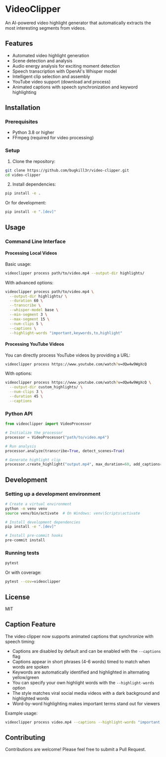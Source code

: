 # VideoClipper

An AI-powered video highlight generator that automatically extracts the most interesting segments from videos.

## Features

- Automated video highlight generation
- Scene detection and analysis
- Audio energy analysis for exciting moment detection
- Speech transcription with OpenAI's Whisper model
- Intelligent clip selection and assembly
- YouTube video support (download and process)
- Animated captions with speech synchronization and keyword highlighting

## Installation

### Prerequisites

- Python 3.8 or higher
- FFmpeg (required for video processing)

### Setup

1. Clone the repository:
```bash
git clone https://github.com/bugkill3r/video-clipper.git
cd video-clipper
```

2. Install dependencies:
```bash
pip install -e .
```

Or for development:
```bash
pip install -e ".[dev]"
```

## Usage

### Command Line Interface

#### Processing Local Videos

Basic usage:

```bash
videoclipper process path/to/video.mp4 --output-dir highlights/
```

With advanced options:

```bash
videoclipper process path/to/video.mp4 \
  --output-dir highlights/ \
  --duration 60 \
  --transcribe \
  --whisper-model base \
  --min-segment 3 \
  --max-segment 15 \
  --num-clips 5 \
  --captions \
  --highlight-words "important,keywords,to,highlight"
```

#### Processing YouTube Videos

You can directly process YouTube videos by providing a URL:

```bash
videoclipper process https://www.youtube.com/watch?v=dQw4w9WgXcQ
```

With options:

```bash
videoclipper process https://www.youtube.com/watch?v=dQw4w9WgXcQ \
  --output-dir custom_highlights/ \
  --num-clips 3 \
  --duration 45 \
  --captions
```

### Python API

```python
from videoclipper import VideoProcessor

# Initialize the processor
processor = VideoProcessor("path/to/video.mp4")

# Run analysis
processor.analyze(transcribe=True, detect_scenes=True)

# Generate highlight clip
processor.create_highlight("output.mp4", max_duration=60, add_captions=True, highlight_keywords=["important", "words"])
```

## Development

### Setting up a development environment

```bash
# Create a virtual environment
python -m venv venv
source venv/bin/activate  # On Windows: venv\Scripts\activate

# Install development dependencies
pip install -e ".[dev]"

# Install pre-commit hooks
pre-commit install
```

### Running tests

```bash
pytest
```

Or with coverage:

```bash
pytest --cov=videoclipper
```

## License

MIT

## Caption Feature

The video clipper now supports animated captions that synchronize with speech timing:

- Captions are disabled by default and can be enabled with the `--captions` flag
- Captions appear in short phrases (4-6 words) timed to match when words are spoken
- Keywords are automatically identified and highlighted in alternating yellow/green
- You can specify your own highlight words with the `--highlight-words` option
- The style matches viral social media videos with a dark background and highlighted words
- Word-by-word highlighting makes important terms stand out for viewers

Example usage:
```bash
videoclipper process video.mp4 --captions --highlight-words "important,keywords,to,highlight"
```

## Contributing

Contributions are welcome! Please feel free to submit a Pull Request.
